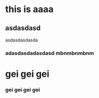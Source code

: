 # this is aaaa
## asdasdasd
asdasdasdasda
### adasdasdadasdasd  mbnmbnmbnm
# gei gei gei
### gei gei gei gei
